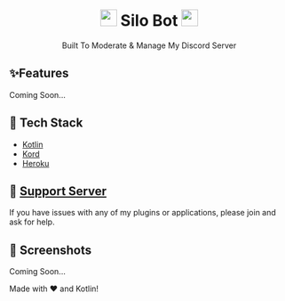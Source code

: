 <h1 align="center"><img src="./assets/logo.gif" width="30px"> Silo Bot <img src="./assets/logo.gif" width="30px"></h1>
<p align="center">Built To Moderate & Manage My Discord Server</p>

## ✨Features
Coming Soon...

## 🚧 Tech Stack

- [Kotlin](https://kotlinlang.org)
- [Kord](https://github.com/kordlib/kord)
- [Heroku](https://www.heroku.com)

## 📝 [Support Server](https://discord.gg/NwZfkNyfeR)

If you have issues with any of my plugins or applications, please join and ask for help.

## 📸 Screenshots
Coming Soon...


Made with :heart: and Kotlin!

